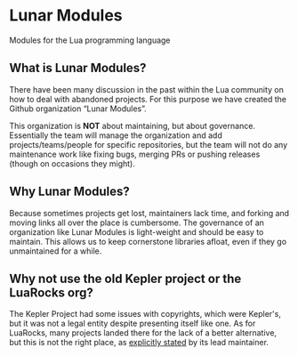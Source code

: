 # Lunar Modules

Modules for the Lua programming language

## What is Lunar Modules?

There have been many discussion in the past within the Lua community on how to deal with abandoned projects. For this purpose we have created the Github organization “Lunar Modules”.

This organization is **NOT** about maintaining, but about governance. Essentially the team will manage the organization and add projects/teams/people for specific repositories, but the team will not do any maintenance work like fixing bugs, merging PRs or pushing releases (though on occasions they might).

## Why Lunar Modules?

Because sometimes projects get lost, maintainers lack time, and forking and moving links all over the place is cumbersome. The governance of an organization like Lunar Modules is light-weight and should be easy to maintain. This allows us to keep cornerstone libraries afloat, even if they go unmaintained for a while.

## Why not use the old Kepler project or the LuaRocks org?

The Kepler Project had some issues with copyrights, which were Kepler's, but it was not a legal entity despite presenting itself like one. As for LuaRocks, many projects landed there for the lack of a better alternative, but this is not the right place, as [explicitly stated](http://lua-users.org/lists/lua-l/2021-04/msg00025.html) by its lead maintainer.
